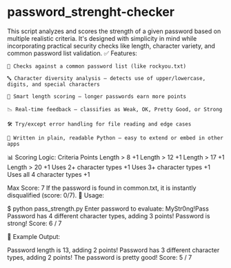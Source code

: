 # password_strenght-checker
This script analyzes and scores the strength of a given password based on multiple realistic criteria. It's designed with simplicity in mind while incorporating practical security checks like length, character variety, and common password list validation.
✅ Features:

    🧠 Checks against a common password list (like rockyou.txt)

    🔤 Character diversity analysis – detects use of upper/lowercase, digits, and special characters

    📏 Smart length scoring – longer passwords earn more points

    📉 Real-time feedback – classifies as Weak, OK, Pretty Good, or Strong

    🛠️ Try/except error handling for file reading and edge cases

    📃 Written in plain, readable Python – easy to extend or embed in other apps

📊 Scoring Logic:
Criteria	Points
Length > 8	+1
Length > 12	+1
Length > 17	+1
Length > 20	+1
Uses 2+ character types	+1
Uses 3+ character types	+1
Uses all 4 character types	+1

Max Score: 7
If the password is found in common.txt, it is instantly disqualified (score: 0/7).
🚀 Usage:

$ python pass_strength.py
Enter password to evaluate: MyStr0ng!Pass
Password has 4 different character types, adding 3 points!
Password is strong! Score: 6 / 7

📄 Example Output:

Password length is 13, adding 2 points!
Password has 3 different character types, adding 2 points!
The password is pretty good! Score: 5 / 7
